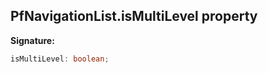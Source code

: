 ## PfNavigationList.isMultiLevel property

**Signature:**

```typescript
isMultiLevel: boolean;
```
